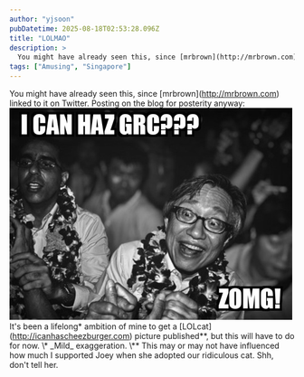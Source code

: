 ```yaml
---
author: "yjsoon"
pubDatetime: 2025-08-18T02:53:28.096Z
title: "LOLMAO"
description: >
  You might have already seen this, since [mrbrown](http://mrbrown.com) linked to it on Twitter. Posting on the blog for posterity anyway: It's been ...
tags: ["Amusing", "Singapore"]
---
```






You might have already seen this, since \[mrbrown\](http://mrbrown.com) linked to it on Twitter. Posting on the blog for posterity anyway: ![Lolcat9dce5677436502d890d6d7281964d0c7b8ffcb58](public/images/2011/05/lolcat9dce5677436502d890d6d7281964d0c7b8ffcb58.jpg) It's been a lifelong\* ambition of mine to get a \[LOLcat\](http://icanhascheezburger.com) picture published\*\*, but this will have to do for now. \\\* \_Mild\_ exaggeration. \\\*\* This may or may not have influenced how much I supported Joey when she adopted our ridiculous cat. Shh, don't tell her.
